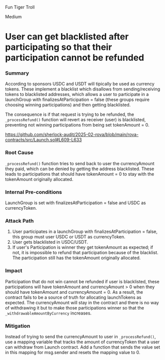 Fun Tiger Troll

Medium

# User can get blacklisted after participating so that their participation cannot be refunded

### Summary

According to sponsors USDC and USDT will tipically be used as currency tokens. These implement a blacklist which disallows from sending/receiving tokens to blacklisted addresses, which allows a user to participate in a launchGroup with finalizesAtParticipation = false (these groups require choosing winning participations) and then getting blacklisted.

The consequence is if that request is trying to be refunded, the `_processRefund()` function will revert as receiver (user) is blacklisted, preventing not winning participations from being set tokenAmount = 0. 

https://github.com/sherlock-audit/2025-02-rova/blob/main/rova-contracts/src/Launch.sol#L609-L633

### Root Cause

`_processRefund()` function tries to send back to user the currencyAmount they paid, which can be denied by getting the address blacklisted. These leads to participations that should have tokenAmount = 0 to stay with the tokenAmount originally allocated.

### Internal Pre-conditions

LaunchGroup is set with finalizesAtParticipation = false and USDC as currencyToken.


### Attack Path

1. User participates in a launchGroup with finalizesAtParticipation = false, this group must user USDC or USDT as currencyToken.
2. User gets blacklisted in USDC/USDT.
3. If user's Participation is winner they get tokenAmount as expected; if not, it is impossible to refund that participation because of the blacklist. The participation still has the tokenAmount originally allocated.

### Impact

Participation that do not win cannot be refunded if user is blacklisted, these participations will have tokenAmount and currencyAmount > 0 when they should have tokenAmount and currencyAmount = 0. As a result, the contract fails to be a source of truth for allocating launchTokens as expected.
The currencyAmount will stay in the contract and there is no way of withdrawing it but to make those participations winner so that the `_withdrawableAmountByCurrency` increases.

### Mitigation

Instead of trying to send the currencyAmount to user in `_processRefund()`, use a mapping variable that tracks the amount of currencyToken that a user can withdraw from Launch contract. Add a function that sends the value set in this mapping for msg.sender and resets the mapping value to 0.